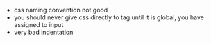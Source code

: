 - css naming convention not good
- you should never give css directly to tag until it is global, you have assigned to input
- very bad indentation 
